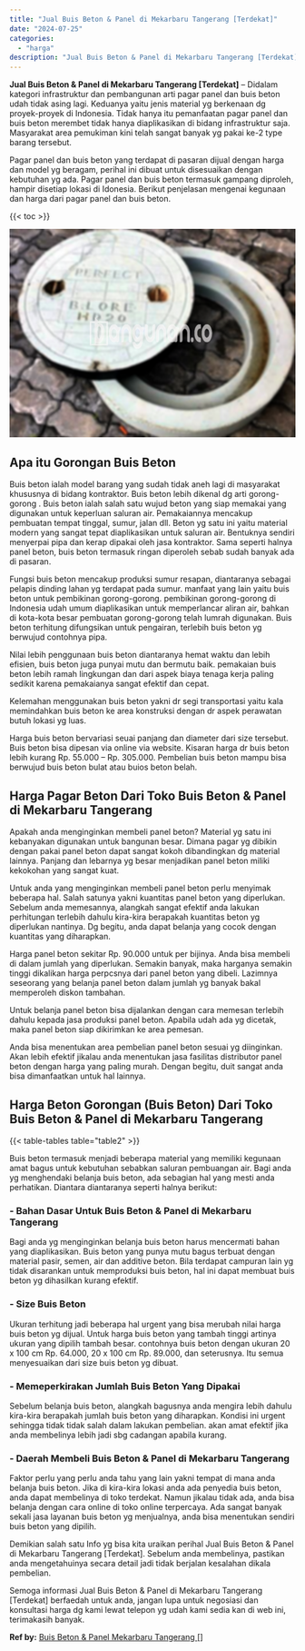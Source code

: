 ```yaml
---
title: "Jual Buis Beton & Panel di Mekarbaru Tangerang [Terdekat]"
date: "2024-07-25"
categories: 
  - "harga"
description: "Jual Buis Beton & Panel di Mekarbaru Tangerang [Terdekat]. Semoga informasi Jual Buis Beton & Panel di Mekarbaru Tangerang [Terdekat] berfaedah untuk anda,..."
---
```


**Jual Buis Beton & Panel di Mekarbaru Tangerang \[Terdekat\]** – Didalam kategori infrastruktur dan pembangunan arti pagar panel dan buis beton udah tidak asing lagi. Keduanya yaitu jenis material yg berkenaan dg proyek-proyek di Indonesia. Tidak hanya itu pemanfaatan pagar panel dan buis beton merembet tidak hanya diaplikasikan di bidang infrastruktur saja. Masyarakat area pemukiman kini telah sangat banyak yg pakai ke-2 type barang tersebut.

Pagar panel dan buis beton yang terdapat di pasaran dijual dengan harga dan model yg beragam, perihal ini dibuat untuk disesuaikan dengan kebutuhan yg ada. Pagar panel dan buis beton termasuk gampang diproleh, hampir disetiap lokasi di Idonesia. Berikut penjelasan mengenai kegunaan dan harga dari pagar panel dan buis beton.

{{< toc >}}

![Jual Buis Beton & Panel di Mekarbaru Tangerang [Terdekat]](/images/jual-panel-buis-beton-murah-65.png)

## Apa itu Gorongan Buis Beton

Buis beton ialah model barang yang sudah tidak aneh lagi di masyarakat khususnya di bidang kontraktor. Buis beton lebih dikenal dg arti gorong-gorong . Buis beton ialah salah satu wujud beton yang siap memakai yang digunakan untuk keperluan saluran air. Pemakaiannya mencakup pembuatan tempat tinggal, sumur, jalan dll. Beton yg satu ini yaitu material modern yang sangat tepat diaplikasikan untuk saluran air. Bentuknya sendiri menyerpai pipa dan kerap dipakai oleh jasa kontraktor. Sama seperti halnya panel beton, buis beton termasuk ringan diperoleh sebab sudah banyak ada di pasaran.

Fungsi buis beton mencakup produksi sumur resapan, diantaranya sebagai pelapis dinding lahan yg terdapat pada sumur. manfaat yang lain yaitu buis beton untuk pembikinan gorong-gorong. pembikinan gorong-gorong di Indonesia udah umum diaplikasikan untuk memperlancar aliran air, bahkan di kota-kota besar pembuatan gorong-gorong telah lumrah digunakan. Buis beton terhitung difungsikan untuk pengairan, terlebih buis beton yg berwujud contohnya pipa.

Nilai lebih penggunaan buis beton diantaranya hemat waktu dan lebih efisien, buis beton juga punyai mutu dan bermutu baik. pemakaian buis beton lebih ramah lingkungan dan dari aspek biaya tenaga kerja paling sedikit karena pemakaianya sangat efektif dan cepat.

Kelemahan menggunakan buis beton yakni dr segi transportasi yaitu kala memindahkan buis beton ke area konstruksi dengan dr aspek perawatan butuh lokasi yg luas.

Harga buis beton bervariasi seuai panjang dan diameter dari size tersebut. Buis beton bisa dipesan via online via website. Kisaran harga dr buis beton lebih kurang Rp. 55.000 – Rp. 305.000. Pembelian buis beton mampu bisa berwujud buis beton bulat atau buios beton belah.

## Harga Pagar Beton Dari Toko Buis Beton & Panel di Mekarbaru Tangerang

Apakah anda menginginkan membeli panel beton? Material yg satu ini kebanyakan digunakan untuk bangunan besar. Dimana pagar yg dibikin dengan pakai panel beton dapat sangat kokoh dibandingkan dg material lainnya. Panjang dan lebarnya yg besar menjadikan panel beton miliki kekokohan yang sangat kuat.

Untuk anda yang menginginkan membeli panel beton perlu menyimak beberapa hal. Salah satunya yakni kuantitas panel beton yang diperlukan. Sebelum anda memesannya, alangkah sangat efektif anda lakukan perhitungan terlebih dahulu kira-kira berapakah kuantitas beton yg diperlukan nantinya. Dg begitu, anda dapat belanja yang cocok dengan kuantitas yang diharapkan.

Harga panel beton sekitar Rp. 90.000 untuk per bijinya. Anda bisa membeli di dalam jumlah yang diperlukan. Semakin banyak, maka harganya semakin tinggi dikalikan harga perpcsnya dari panel beton yang dibeli. Lazimnya seseorang yang belanja panel beton dalam jumlah yg banyak bakal memperoleh diskon tambahan.

Untuk belanja panel beton bisa dijalankan dengan cara memesan terlebih dahulu kepada jasa produksi panel beton. Apabila udah ada yg dicetak, maka panel beton siap dikirimkan ke area pemesan.

Anda bisa menentukan area pembelian panel beton sesuai yg diinginkan. Akan lebih efektif jikalau anda menentukan jasa fasilitas distributor panel beton dengan harga yang paling murah. Dengan begitu, duit sangat anda bisa dimanfaatkan untuk hal lainnya.

## Harga Beton Gorongan (Buis Beton) Dari Toko Buis Beton & Panel di Mekarbaru Tangerang

{{< table-tables table="table2" >}}

Buis beton termasuk menjadi beberapa material yang memiliki kegunaan amat bagus untuk kebutuhan sebabkan saluran pembuangan air. Bagi anda yg menghendaki belanja buis beton, ada sebagian hal yang mesti anda perhatikan. Diantara diantaranya seperti halnya berikut:

### \- Bahan Dasar Untuk Buis Beton & Panel di Mekarbaru Tangerang

Bagi anda yg menginginkan belanja buis beton harus mencermati bahan yang diaplikasikan. Buis beton yang punya mutu bagus terbuat dengan material pasir, semen, air dan additive beton. Bila terdapat campuran lain yg tidak disarankan untuk memproduksi buis beton, hal ini dapat membuat buis beton yg dihasilkan kurang efektif.

### \- Size Buis Beton

Ukuran terhitung jadi beberapa hal urgent yang bisa merubah nilai harga buis beton yg dijual. Untuk harga buis beton yang tambah tinggi artinya ukuran yang dipilih tambah besar. contohnya buis beton dengan ukuran 20 x 100 cm Rp. 64.000, 20 x 100 cm Rp. 89.000, dan seterusnya. Itu semua menyesuaikan dari size buis beton yg dibuat.

### \- Memeperkirakan Jumlah Buis Beton Yang Dipakai

Sebelum belanja buis beton, alangkah bagusnya anda mengira lebih dahulu kira-kira berapakah jumlah buis beton yang diharapkan. Kondisi ini urgent sehingga tidak tidak salah dalam lakukan pembelian. akan amat efektif jika anda membelinya lebih jadi sbg cadangan apabila kurang.

### \- Daerah Membeli Buis Beton & Panel di Mekarbaru Tangerang

Faktor perlu yang perlu anda tahu yang lain yakni tempat di mana anda belanja buis beton. Jika di kira-kira lokasi anda ada penyedia buis beton, anda dapat membelinya di toko terdekat. Namun jikalau tidak ada, anda bisa belanja dengan cara online di toko online terpercaya. Ada sangat banyak sekali jasa layanan buis beton yg menjualnya, anda bisa menentukan sendiri buis beton yang dipilih.

Demikian salah satu Info yg bisa kita uraikan perihal Jual Buis Beton & Panel di Mekarbaru Tangerang \[Terdekat\]. Sebelum anda membelinya, pastikan anda mengetahuinya secara detail jadi tidak berjalan kesalahan dikala pembelian.

Semoga informasi Jual Buis Beton & Panel di Mekarbaru Tangerang \[Terdekat\] berfaedah untuk anda, jangan lupa untuk negosiasi dan konsultasi harga dg kami lewat telepon yg udah kami sedia kan di web ini, terimakasih banyak.

**Ref by:** [Buis Beton & Panel Mekarbaru Tangerang []](https://id.wikipedia.org/wiki/Buis)
